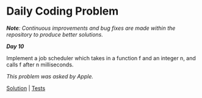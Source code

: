 # Daily Coding Problem

****Note***: Continuous improvements and bug fixes are made within the repository to produce better solutions.*

***Day 10***

Implement a job scheduler which takes in a function f and an integer n, and calls f after n milliseconds.

*This problem was asked by Apple.*

[Solution](main.go) | [Tests](main_test.go)